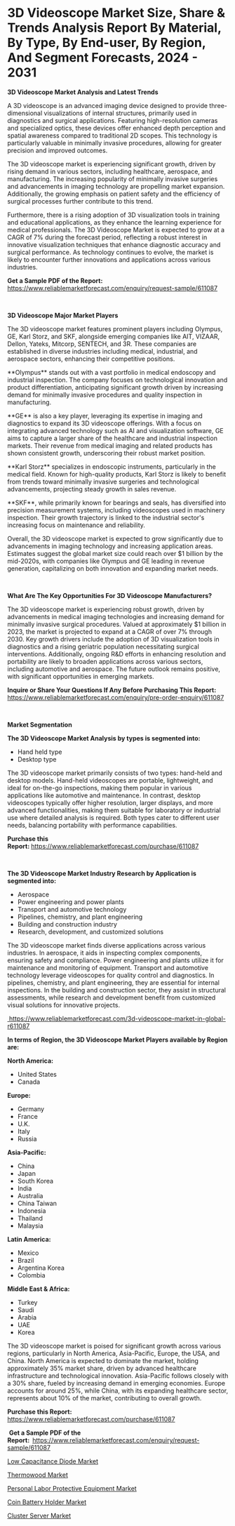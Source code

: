 <p><h1>3D Videoscope Market Size, Share & Trends Analysis Report By Material, By Type, By End-user, By Region, And Segment Forecasts, 2024 - 2031</h1></p><p><strong>3D Videoscope Market Analysis and Latest Trends</strong></p>
<p><p>A 3D videoscope is an advanced imaging device designed to provide three-dimensional visualizations of internal structures, primarily used in diagnostics and surgical applications. Featuring high-resolution cameras and specialized optics, these devices offer enhanced depth perception and spatial awareness compared to traditional 2D scopes. This technology is particularly valuable in minimally invasive procedures, allowing for greater precision and improved outcomes.</p><p>The 3D videoscope market is experiencing significant growth, driven by rising demand in various sectors, including healthcare, aerospace, and manufacturing. The increasing popularity of minimally invasive surgeries and advancements in imaging technology are propelling market expansion. Additionally, the growing emphasis on patient safety and the efficiency of surgical processes further contribute to this trend. </p><p>Furthermore, there is a rising adoption of 3D visualization tools in training and educational applications, as they enhance the learning experience for medical professionals. The 3D Videoscope Market is expected to grow at a CAGR of 7% during the forecast period, reflecting a robust interest in innovative visualization techniques that enhance diagnostic accuracy and surgical performance. As technology continues to evolve, the market is likely to encounter further innovations and applications across various industries.</p></p>
<p><strong>Get a Sample PDF of the Report:&nbsp;</strong> <a href="https://www.reliablemarketforecast.com/enquiry/request-sample/611087?utm_campaign=1134&utm_medium=2&utm_source=Github&utm_content=ia&utm_term=29092024&utm_id=3d-videoscope">https://www.reliablemarketforecast.com/enquiry/request-sample/611087</a></p>
<p>&nbsp;</p>
<p><strong>3D Videoscope Major Market Players</strong></p>
<p><p>The 3D videoscope market features prominent players including Olympus, GE, Karl Storz, and SKF, alongside emerging companies like AIT, VIZAAR, Dellon, Yateks, Mitcorp, SENTECH, and 3R. These companies are established in diverse industries including medical, industrial, and aerospace sectors, enhancing their competitive positions.</p><p>**Olympus** stands out with a vast portfolio in medical endoscopy and industrial inspection. The company focuses on technological innovation and product differentiation, anticipating significant growth driven by increasing demand for minimally invasive procedures and quality inspection in manufacturing.</p><p>**GE** is also a key player, leveraging its expertise in imaging and diagnostics to expand its 3D videoscope offerings. With a focus on integrating advanced technology such as AI and visualization software, GE aims to capture a larger share of the healthcare and industrial inspection markets. Their revenue from medical imaging and related products has shown consistent growth, underscoring their robust market position.</p><p>**Karl Storz** specializes in endoscopic instruments, particularly in the medical field. Known for high-quality products, Karl Storz is likely to benefit from trends toward minimally invasive surgeries and technological advancements, projecting steady growth in sales revenue.</p><p>**SKF**, while primarily known for bearings and seals, has diversified into precision measurement systems, including videoscopes used in machinery inspection. Their growth trajectory is linked to the industrial sector's increasing focus on maintenance and reliability.</p><p>Overall, the 3D videoscope market is expected to grow significantly due to advancements in imaging technology and increasing application areas. Estimates suggest the global market size could reach over $1 billion by the mid-2020s, with companies like Olympus and GE leading in revenue generation, capitalizing on both innovation and expanding market needs.</p></p>
<p>&nbsp;</p>
<p><strong>What Are The Key Opportunities For 3D Videoscope Manufacturers?</strong></p>
<p><p>The 3D videoscope market is experiencing robust growth, driven by advancements in medical imaging technologies and increasing demand for minimally invasive surgical procedures. Valued at approximately $1 billion in 2023, the market is projected to expand at a CAGR of over 7% through 2030. Key growth drivers include the adoption of 3D visualization tools in diagnostics and a rising geriatric population necessitating surgical interventions. Additionally, ongoing R&D efforts in enhancing resolution and portability are likely to broaden applications across various sectors, including automotive and aerospace. The future outlook remains positive, with significant opportunities in emerging markets.</p></p>
<p><strong>Inquire or Share Your Questions If Any Before Purchasing This Report:</strong> <a href="https://www.reliablemarketforecast.com/enquiry/pre-order-enquiry/611087?utm_campaign=1134&utm_medium=2&utm_source=Github&utm_content=ia&utm_term=29092024&utm_id=3d-videoscope">https://www.reliablemarketforecast.com/enquiry/pre-order-enquiry/611087</a></p>
<p>&nbsp;</p>
<p><strong>Market Segmentation</strong></p>
<p><strong>The 3D Videoscope Market Analysis by types is segmented into:</strong></p>
<p><ul><li>Hand held type</li><li>Desktop type</li></ul></p>
<p><p>The 3D videoscope market primarily consists of two types: hand-held and desktop models. Hand-held videoscopes are portable, lightweight, and ideal for on-the-go inspections, making them popular in various applications like automotive and maintenance. In contrast, desktop videoscopes typically offer higher resolution, larger displays, and more advanced functionalities, making them suitable for laboratory or industrial use where detailed analysis is required. Both types cater to different user needs, balancing portability with performance capabilities.</p></p>
<p><strong>Purchase this Report:&nbsp;</strong><a href="https://www.reliablemarketforecast.com/purchase/611087?utm_campaign=1134&utm_medium=2&utm_source=Github&utm_content=ia&utm_term=29092024&utm_id=3d-videoscope">https://www.reliablemarketforecast.com/purchase/611087</a></p>
<p>&nbsp;</p>
<p><strong>The 3D Videoscope Market Industry Research by Application is segmented into:</strong></p>
<p><ul><li>Aerospace</li><li>Power engineering and power plants</li><li>Transport and automotive technology</li><li>Pipelines, chemistry, and plant engineering</li><li>Building and construction industry</li><li>Research, development, and customized solutions</li></ul></p>
<p><p>The 3D videoscope market finds diverse applications across various industries. In aerospace, it aids in inspecting complex components, ensuring safety and compliance. Power engineering and plants utilize it for maintenance and monitoring of equipment. Transport and automotive technology leverage videoscopes for quality control and diagnostics. In pipelines, chemistry, and plant engineering, they are essential for internal inspections. In the building and construction sector, they assist in structural assessments, while research and development benefit from customized visual solutions for innovative projects.</p></p>
<p><a href="https://www.reliablemarketforecast.com/3d-videoscope-market-in-global-r611087?utm_campaign=1134&utm_medium=2&utm_source=Github&utm_content=ia&utm_term=29092024&utm_id=3d-videoscope">&nbsp;https://www.reliablemarketforecast.com/3d-videoscope-market-in-global-r611087</a></p>
<p><strong>In terms of Region, the 3D Videoscope Market Players available by Region are:</strong></p>
<p>
    <p> <strong> North America: </strong>
        <ul>
            <li>United States</li>
            <li>Canada</li>
        </ul>
        </p> 
    <p> <strong> Europe: </strong>
        <ul>
            <li>Germany</li>
            <li>France</li>
            <li>U.K.</li>
            <li>Italy</li>
            <li>Russia</li>
        </ul>
        </p> 
    <p> <strong> Asia-Pacific: </strong>
        <ul>
            <li>China</li>
            <li>Japan</li>
            <li>South Korea</li>
            <li>India</li>
            <li>Australia</li>
            <li>China Taiwan</li>
            <li>Indonesia</li>
            <li>Thailand</li>
            <li>Malaysia</li>
        </ul>
        </p> 
    <p> <strong> Latin America: </strong>
        <ul>
            <li>Mexico</li>
            <li>Brazil</li>
            <li>Argentina Korea</li>
            <li>Colombia</li>
        </ul>
        </p> 
    <p> <strong> Middle East & Africa: </strong>
        <ul>
            <li>Turkey</li>
            <li>Saudi</li>
            <li>Arabia</li>
            <li>UAE</li>
            <li>Korea</li>
        </ul>
    </p>
    </p>
<p><p>The 3D videoscope market is poised for significant growth across various regions, particularly in North America, Asia-Pacific, Europe, the USA, and China. North America is expected to dominate the market, holding approximately 35% market share, driven by advanced healthcare infrastructure and technological innovation. Asia-Pacific follows closely with a 30% share, fueled by increasing demand in emerging economies. Europe accounts for around 25%, while China, with its expanding healthcare sector, represents about 10% of the market, contributing to overall growth.</p></p>
<p><strong>Purchase this Report: </strong><a href="https://www.reliablemarketforecast.com/purchase/611087?utm_campaign=1134&utm_medium=2&utm_source=Github&utm_content=ia&utm_term=29092024&utm_id=3d-videoscope">https://www.reliablemarketforecast.com/purchase/611087</a></p>
<p>&nbsp;<strong>Get a Sample PDF of the Report:&nbsp;&nbsp;</strong><a href="https://www.reliablemarketforecast.com/enquiry/request-sample/611087?utm_campaign=1134&utm_medium=2&utm_source=Github&utm_content=ia&utm_term=29092024&utm_id=3d-videoscope">https://www.reliablemarketforecast.com/enquiry/request-sample/611087</a></p>
<p><strong></strong></p>
<p><p><a href="https://issuu.com/reportprime-2/docs/low-capacitance-diode-market-size-2_1b907bb5d3aa68?utm_campaign=1134&utm_medium=2&utm_source=Github&utm_content=ia&utm_term=29092024&utm_id=3d-videoscope">Low Capacitance Diode Market</a></p><p><a href="https://www.linkedin.com/pulse/thermowood-industry-sector-new-technologies-market-impact-forecasted-actkf?utm_campaign=1134&utm_medium=2&utm_source=Github&utm_content=ia&utm_term=29092024&utm_id=3d-videoscope">Thermowood Market</a></p><p><a href="https://github.com/benjigwozdzus/Market-Research-Report-List-1/blob/main/personal-labor-protective-equipment-market.md?utm_campaign=1134&utm_medium=2&utm_source=Github&utm_content=ia&utm_term=29092024&utm_id=3d-videoscope">Personal Labor Protective Equipment Market</a></p><p><a href="https://issuu.com/reportprime-2/docs/coin-battery-holder-market-size-203_d77b9c33919f43?utm_campaign=1134&utm_medium=2&utm_source=Github&utm_content=ia&utm_term=29092024&utm_id=3d-videoscope">Coin Battery Holder Market</a></p><p><a href="https://www.linkedin.com/pulse/pioneering-growth-analyzing-global-cluster-server-market-dynamics-a9lje?utm_campaign=1134&utm_medium=2&utm_source=Github&utm_content=ia&utm_term=29092024&utm_id=3d-videoscope">Cluster Server Market</a></p></p>